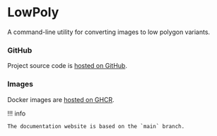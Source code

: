 # LowPoly

A command-line utility for converting images to low polygon variants.

### GitHub

Project source code is [hosted on GitHub](https://github.com/ToshY/lowpoly).

### Images

Docker images are [hosted on GHCR](https://github.com/ToshY/lowpoly/pkgs/container/lowpoly).

!!! info

    The documentation website is based on the `main` branch.
